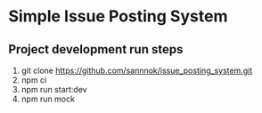 <h1>Simple Issue Posting System</h1>

## Project development run steps
1. git clone https://github.com/sannnok/issue_posting_system.git
2. npm ci
3. npm run start:dev
4. npm run mock 